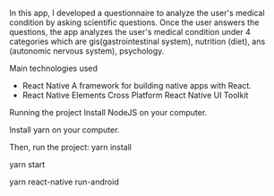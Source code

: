 In this app, I developed a questionnaire
to analyze the user's medical condition by asking scientific questions. 
Once the user answers the questions, the app analyzes the user's medical 
condition under 4 categories which are gis(gastrointestinal system), nutrition
(diet), ans (autonomic nervous system), psychology. 

Main technologies used
   - React Native
  A framework for building native apps with React.
   - React Native Elements
  Cross Platform React Native UI Toolkit

Running the project
Install NodeJS on your computer.

Install yarn on your computer.

Then, run the project:
yarn install

yarn start

yarn react-native run-android
